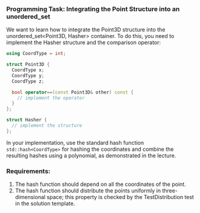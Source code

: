 ### Programming Task: Integrating the Point Structure into an unordered_set

We want to learn how to integrate the Point3D structure into the unordered_set<Point3D, Hasher> container. To do this, you need to implement the Hasher structure and the comparison operator:

```cpp
using CoordType = int;

struct Point3D {
  CoordType x;
  CoordType y;
  CoordType z;

  bool operator==(const Point3D& other) const {
    // implement the operator
  }
};

struct Hasher {
  // implement the structure
};
```

In your implementation, use the standard hash function `std::hash<CoordType>` for hashing the coordinates and combine the resulting hashes using a polynomial, as demonstrated in the lecture.

### Requirements:
1. The hash function should depend on all the coordinates of the point.
2. The hash function should distribute the points uniformly in three-dimensional space; this property is checked by the TestDistribution test in the solution template.
